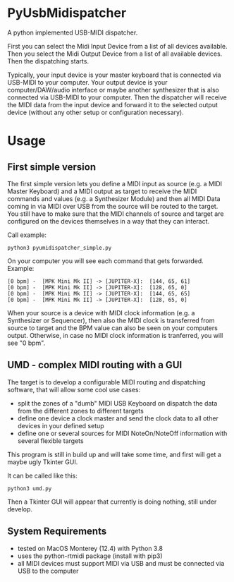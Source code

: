 # PyUsbMidispatcher
A python implemented USB-MIDI dispatcher.

First you can select the Midi Input Device from a list of all devices available. Then you select the Midi Output Device
from a list of all available devices.  Then the dispatching starts. 

Typically, your input device is your master keyboard that is connected via USB-MIDI to your computer. 
Your output device is your computer/DAW/audio interface or maybe
another synthesizer that is also connected via USB-MIDI to your computer. Then the dispatcher will receive the MIDI
data from the input device and forward it to the selected output device (without any other setup or configuration
necessary).

# Usage
## First simple version
The first simple version lets you define a MIDI input as source (e.g. a MIDI Master Keyboard) and a MIDI output as target
to receive the MIDI commands and values (e.g. a Synthesizer Module) and then all MIDI Data coming in via MIDI over USB 
from the source will be routed to the target. You still have to make sure that the MIDI channels of source and target
are configured on the devices themselves in a way that they can interact.

Call example:
```
python3 pyumidispatcher_simple.py 
```

On your computer you will see each command that gets forwarded. Example:
```
[0 bpm] -  [MPK Mini Mk II] -> [JUPITER-X]:  [144, 65, 61]
[0 bpm] -  [MPK Mini Mk II] -> [JUPITER-X]:  [128, 65, 0]
[0 bpm] -  [MPK Mini Mk II] -> [JUPITER-X]:  [144, 65, 65]
[0 bpm] -  [MPK Mini Mk II] -> [JUPITER-X]:  [128, 65, 0]

```

When your source is a device with MIDI clock information (e.g. a Synthesizer or Sequencer), then also the MIDI clock
is transferred from source to target and the BPM value can also be seen on your computers output. Otherwise, in case
no MIDI clock information is tranferred, you will see "0 bpm".

## UMD - complex MIDI routing with a GUI
The target is to develop a configurable MIDI routing and dispatching software, that will allow some cool use cases:
- split the zones of a "dumb" MIDI USB Keyboard on dispatch the data from the different zones to different targets
- define one device a clock master and send the clock data to all other devices in your defined setup
- define one or several sources for MIDI NoteOn/NoteOff information with several flexible targets

This program is still in build up and will take some time, and first will get a maybe ugly Tkinter GUI.

It can be called like this:
```
python3 umd.py
```
Then a Tkinter GUI will appear that currently is doing nothing, still under develop.


## System Requirements
- tested on MacOS Monterey (12.4) with Python 3.8
- uses the python-rtmidi package (install with pip3)
- all MIDI devices must support MIDI via USB and must be connected via USB to the computer
